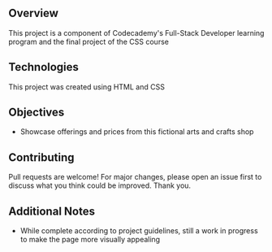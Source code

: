 ## Overview
This project is a component of Codecademy's Full-Stack Developer learning program and the final project of the CSS course

## Technologies
This project was created using HTML and CSS 

## Objectives 
* Showcase offerings and prices from this fictional arts and crafts shop

## Contributing
Pull requests are welcome! For major changes, please open an issue first to discuss what you think could be improved. Thank you.

## Additional Notes
* While complete according to project guidelines, still a work in progress to make the page more visually appealing
